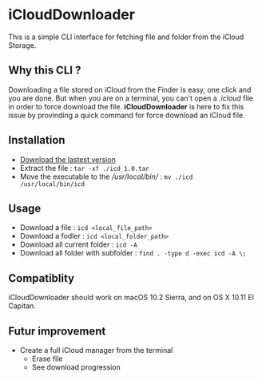 # iCloudDownloader

This is a simple CLI interface for fetching file and folder from the iCloud Storage. 

## Why this CLI ?

Downloading a file stored on iCloud from the Finder is easy, one click and you are done. But when you are on a terminal, you can't open a *.icloud* file in order to force download the file. **iCloudDownloader** is here to fix this issue by provinding a quick command for force download an iCloud file.

## Installation

* [Download the lastest version](https://github.com/farnots/iCloudDownloader/releases)
* Extract the file : `tar -xf ./icd_1.0.tar`
* Move the executable to the */usr/local/bin/* : `mv ./icd /usr/local/bin/icd`

## Usage

* Download a file : `icd <local_file_path>`
* Download a fodler : `icd <local_folder_path>`
* Download all current folder : `icd -A`
* Download all folder with subfolder : `find . -type d -exec icd -A \;`


## Compatiblity

iCloudDownloader should work on macOS 10.2 Sierra, and on OS X 10.11 El Capitan.

## Futur improvement

* Create a full iCloud manager from the terminal
    * Erase file
    * See download progression

